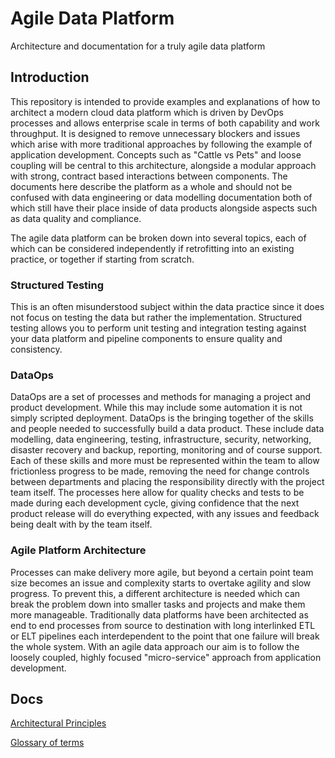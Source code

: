 # Agile Data Platform

Architecture and documentation for a truly agile data platform

## Introduction

This repository is intended to provide examples and explanations of how to architect a modern cloud data platform which is driven by DevOps processes and allows enterprise scale in terms of both capability and work throughput. It is designed to remove unnecessary blockers and issues which arise with more traditional approaches by following the example of application development. Concepts such as "Cattle vs Pets" and loose coupling will be central to this architecture, alongside a modular approach with strong, contract based interactions between components. The documents here describe the platform as a whole and should not be confused with data engineering or data modelling documentation both of which still have their place inside of data products alongside aspects such as data quality and compliance.

The agile data platform can be broken down into several topics, each of which can be considered independently if retrofitting into an existing practice, or together if starting from scratch. 

### Structured Testing

This is an often misunderstood subject within the data practice since it does not focus on testing the data but rather the implementation. Structured testing allows you to perform unit testing and integration testing against your data platform and pipeline components to ensure quality and consistency.

### DataOps

DataOps are a set of processes and methods for managing a project and product development. While this may include some automation it is not simply scripted deployment. DataOps is the bringing together of the skills and people needed to successfully build a data product. These include data modelling, data engineering, testing, infrastructure, security, networking, disaster recovery and backup, reporting, monitoring and of course support. Each of these skills and more must be represented within the team to allow frictionless progress to be made, removing the need for change controls between departments and placing the responsibility directly with the project team itself. The processes here allow for quality checks and tests to be made during each development cycle, giving confidence that the next product release will do everything expected, with any issues and feedback being dealt with by the team itself.

### Agile Platform Architecture

Processes can make delivery more agile, but beyond a certain point team size becomes an issue and complexity starts to overtake agility and slow progress. To prevent this, a different architecture is needed which can break the problem down into smaller tasks and projects and make them more manageable. Traditionally data platforms have been architected as end to end processes from source to destination with long interlinked ETL or ELT pipelines each interdependent to the point that one failure will break the whole system. With an agile data approach our aim is to follow the loosely coupled, highly focused "micro-service" approach from application development. 

## Docs

[Architectural Principles](Docs/architecturalPrinciples.md)

[Glossary of terms](Docs/glossary.md)
